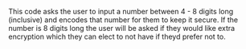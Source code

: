 This code asks the user to input a number between 4 - 8 digits long (inclusive) and encodes that number for them to keep it secure. If the number is 8 digits long the user will be asked if they would like extra encryption which they can elect to not have if theyd prefer not to.
